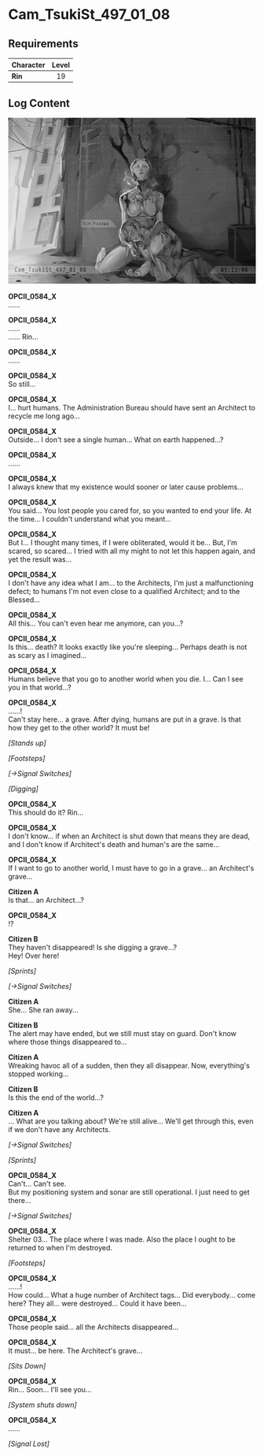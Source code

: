 # Cam_TsukiSt_497_01_08
## Requirements
|Character|Level|
|---------|:---:|
|**Rin**  | 19  |

## Log Content
![rios2201.png](./attachments/rios2201.png)

**OPCII_0584_X**<br>
......

**OPCII_0584_X**<br>
......<br>
...... Rin...

**OPCII_0584_X**<br>
......

**OPCII_0584_X**<br>
So still...

**OPCII_0584_X**<br>
I... hurt humans. The Administration Bureau should have sent an Architect to recycle me long ago...

**OPCII_0584_X**<br>
Outside... I don't see a single human... What on earth happened...?

**OPCII_0584_X**<br>
......

**OPCII_0584_X**<br>
I always knew that my existence would sooner or later cause problems...

**OPCII_0584_X**<br>
You said... You lost people you cared for, so you wanted to end your life. At the time... I couldn't understand what you meant...

**OPCII_0584_X**<br>
But I... I thought many times, if I were obliterated, would it be... But, I'm scared, so scared... I tried with all my might to not let this happen again, and yet the result was...

**OPCII_0584_X**<br>
I don't have any idea what I am... to the Architects, I'm just a malfunctioning defect; to humans I'm not even close to a qualified Architect; and to the Blessed...

**OPCII_0584_X**<br>
All this... You can't even hear me anymore, can you...?

**OPCII_0584_X**<br>
Is this... death? It looks exactly like you're sleeping... Perhaps death is not as scary as I imagined...

**OPCII_0584_X**<br>
Humans believe that you go to another world when you die. I... Can I see you in that world...?

**OPCII_0584_X**<br>
......!<br>
Can't stay here... a grave. After dying, humans are put in a grave. Is that how they get to the other world? It must be!



*\[Stands up\]*

*\[Footsteps\]*

*[→Signal Switches]*

*\[Digging\]*

**OPCII_0584_X**<br>
This should do it? Rin...

**OPCII_0584_X**<br>
I don't know... if when an Architect is shut down that means they are dead, and I don't know if Architect's death and human's are the same...

**OPCII_0584_X**<br>
If I want to go to another world, I must have to go in a grave... an Architect's grave...

**Citizen A**<br>
Is that... an Architect...?

**OPCII_0584_X**<br>
!?

**Citizen B**<br>
They haven't disappeared! Is she digging a grave...?<br>
Hey! Over here!

*\[Sprints\]*

*[→Signal Switches]*

**Citizen A**<br>
She... She ran away...

**Citizen B**<br>
The alert may have ended, but we still must stay on guard. Don't know where those things disappeared to...

**Citizen A**<br>
Wreaking havoc all of a sudden, then they all disappear. Now, everything's stopped working...

**Citizen B**<br>
Is this the end of the world...?

**Citizen A**<br>
... What are you talking about? We're still alive... We'll get through this, even if we don't have any Architects.

*[→Signal Switches]*

*\[Sprints\]*

**OPCII_0584_X**<br>
Can't... Can't see.<br>
But my positioning system and sonar are still operational. I just need to get there...

*[→Signal Switches]*

**OPCII_0584_X**<br>
Shelter 03... The place where I was made. Also the place I ought to be returned to when I'm destroyed.

*\[Footsteps\]*

**OPCII_0584_X**<br>
......!<br>
How could... What a huge number of Architect tags... Did everybody... come here? They all... were destroyed... Could it have been...

**OPCII_0584_X**<br>
Those people said... all the Architects disappeared...

**OPCII_0584_X**<br>
It must... be here. The Architect's grave...

*\[Sits Down\]*

**OPCII_0584_X**<br>
Rin... Soon... I'll see you...

*\[System shuts down\]*

**OPCII_0584_X**<br>
......

*[Signal Lost]*